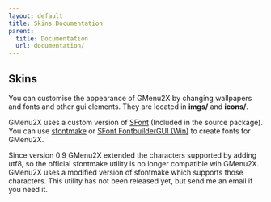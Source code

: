 ```yaml
---
layout: default
title: Skins Documentation
parent:
  title: Documentation
  url: documentation/
---
```


## Skins

You can customise the appearance of GMenu2X by changing wallpapers and fonts and other gui elements.
They are located in **imgs/** and **icons/**.

GMenu2X uses a custom version of [SFont](http://www.linux-games.com/sfont/) (Included in the source package). You can use [sfontmake](http://www.nostatic.org/sfont/) or [SFont FontbuilderGUI (Win)](http://sfont.nein-andy.de/) to create fonts for GMenu2X.

Since version 0.9 GMenu2X extended the characters supported by adding utf8, so the official sfontmake utility is no longer compatible wih GMenu2X.
GMenu2X uses a modified version of sfontmake which supports those characters. This utility has not been released yet, but send me an email if you need it.
